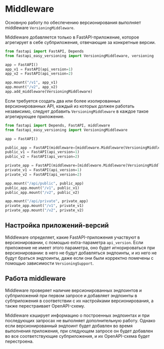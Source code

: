 # Middleware

Основную работу по обеспечению версионирования выполняет middleware `VersioningMiddleware`.

Middleware добавляется только в FastAPI-приложение, которое агрегирует в себе субприложения, отвечающие за конкретные версии.

```python
from fastapi import FastAPI, Depends
from fastapi_easy_versioning import VersioningMiddleware, versioning

app = FastAPI()
app_v1 = FastAPI(api_version=1)
app_v2 = FastAPI(api_version=2)

app.mount("/v1", app_v1)
app.mount("/v2", app_v2)
app.add_middleware(VersioningMiddleware)
```

Если требуется создать два или более изолированных версионированных API, каждый из которых должен работать независимо, следует добавить `VersioningMiddleware` в каждое такое агрегирующее приложение.

```python
from fastapi import Depends, FastAPI, middleware
from fastapi_easy_versioning import VersioningMiddleware

app = FastAPI()

public_app = FastAPI(middleware=[middleware.Middleware(VersioningMiddleware)])
public_v1 = FastAPI(api_version=1)
public_v2 = FastAPI(api_version=2)

private_app = FastAPI(middleware=[middleware.Middleware(VersioningMiddleware)])
private_v1 = FastAPI(api_version=1)
private_v2 = FastAPI(api_version=2)

app.mount("/api/public", public_app)
public_app.mount("/v1", public_v1)
public_app.mount("/v2", public_v2)

app.mount("/api/private", private_app)
private_app.mount("/v1", private_v1)
private_app.mount("/v2", private_v2)
```

## Настройка приложений-версий

Middleware определяет, какие FastAPI-приложения участвуют в версионировании, с помощью extra-параметра `api_version`. Если приложение не имеет этого параметра, оно будет игнорироваться при версионировании: в него не будут добавляться эндпоинты, и из него не будут браться эндпоинты, даже если они были корректно помечены с помощью зависимости `VersioningSupport`.

## Работа middleware

Middleware проверяет наличие версионированных эндпоинтов и субприложений при первом запросе и добавляет эндпоинты в субприложения в соответствии с их настройками версионирования, а также перестраивает OpenAPI-схему.

Middleware кэширует информацию о построенных эндпоинтах и при последующих запросах не выполняет дополнительную работу. Однако если версионированный эндпоинт будет добавлен во время выполнения приложения, при следующем запросе он будет добавлен во все соответствующие субприложения, и их OpenAPI-схема будет перестроена.
